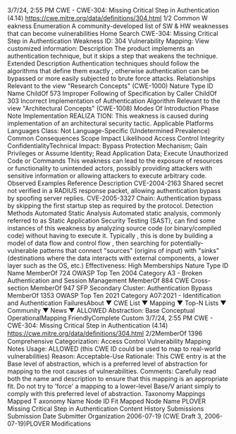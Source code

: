 3/7/24, 2:55 PM CWE - CWE-304: Missing Critical Step in Authentication (4.14)
https://cwe.mitre.org/data/deﬁnitions/304.html 1/2
Common W eakness Enumeration
A community-developed list of SW & HW weaknesses that can become
vulnerabilities
Home Search
CWE-304: Missing Critical Step in Authentication
Weakness ID: 304
Vulnerability Mapping: 
View customized information:
 Description
The product implements an authentication technique, but it skips a step that weakens the technique.
 Extended Description
Authentication techniques should follow the algorithms that define them exactly , otherwise authentication can be bypassed or more
easily subjected to brute force attacks.
 Relationships
 Relevant to the view "Research Concepts" (CWE-1000)
Nature Type ID Name
ChildOf 573 Improper Following of Specification by Caller
ChildOf 303 Incorrect Implementation of Authentication Algorithm
 Relevant to the view "Architectural Concepts" (CWE-1008)
 Modes Of Introduction
Phase Note
Implementation REALIZA TION: This weakness is caused during implementation of an architectural security tactic.
 Applicable Platforms
Languages
Class: Not Language-Specific (Undetermined Prevalence)
 Common Consequences
Scope Impact Likelihood
Access Control
Integrity
ConfidentialityTechnical Impact: Bypass Protection Mechanism; Gain Privileges or Assume Identity; Read Application Data; Execute
Unauthorized Code or Commands
This weakness can lead to the exposure of resources or functionality to unintended actors, possibly
providing attackers with sensitive information or allowing attackers to execute arbitrary code.
 Observed Examples
Reference Description
CVE-2004-2163 Shared secret not verified in a RADIUS response packet, allowing authentication bypass by spoofing
server replies.
CVE-2005-3327 Chain: Authentication bypass by skipping the first startup step as required by the protocol.
 Detection Methods
Automated Static Analysis
Automated static analysis, commonly referred to as Static Application Security Testing (SAST), can find some instances of this
weakness by analyzing source code (or binary/compiled code) without having to execute it. Typically , this is done by building a
model of data flow and control flow , then searching for potentially-vulnerable patterns that connect "sources" (origins of input)
with "sinks" (destinations where the data interacts with external components, a lower layer such as the OS, etc.)
Effectiveness: High
 Memberships
Nature Type ID Name
MemberOf 724 OWASP Top Ten 2004 Category A3 - Broken Authentication and Session Management
MemberOf 884 CWE Cross-section
MemberOf 947 SFP Secondary Cluster: Authentication Bypass
MemberOf 1353 OWASP Top Ten 2021 Category A07:2021 - Identification and Authentication FailuresAbout ▼ CWE List ▼ Mapping ▼ Top-N Lists ▼ Community ▼ News ▼
ALLOWED
Abstraction: Base
Conceptual OperationalMapping
FriendlyComplete Custom
3/7/24, 2:55 PM CWE - CWE-304: Missing Critical Step in Authentication (4.14)
https://cwe.mitre.org/data/deﬁnitions/304.html 2/2MemberOf 1396 Comprehensive Categorization: Access Control
 Vulnerability Mapping Notes
Usage: ALLOWED (this CWE ID could be used to map to real-world vulnerabilities)
Reason: Acceptable-Use
Rationale:
This CWE entry is at the Base level of abstraction, which is a preferred level of abstraction for mapping to the root causes of
vulnerabilities.
Comments:
Carefully read both the name and description to ensure that this mapping is an appropriate fit. Do not try to 'force' a mapping to a
lower-level Base/V ariant simply to comply with this preferred level of abstraction.
 Taxonomy Mappings
Mapped T axonomy Name Node ID Fit Mapped Node Name
PLOVER Missing Critical Step in Authentication
 Content History
 Submissions
Submission Date Submitter Organization
2006-07-19
(CWE Draft 3, 2006-07-19)PLOVER
 Modifications
